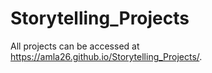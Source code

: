 # Storytelling_Projects

All projects can be accessed at https://amla26.github.io/Storytelling_Projects/.
